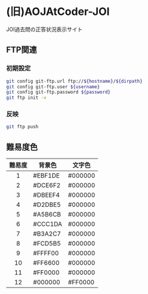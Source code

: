 (旧)AOJAtCoder-JOI
===

JOI過去問の正答状況表示サイト

## FTP関連

### 初期設定

```sh
git config git-ftp.url ftp://${hostname}/${dirpath}
git config git-ftp.user ${username}
git config git-ftp.password ${password}
git ftp init -v
```

### 反映

```sh
git ftp push
```
## 難易度色

| 難易度 | 背景色 | 文字色 |
|:-----:|-------|-------|
| 1 | #EBF1DE | #000000 |
| 2 | #DCE6F2 | #000000 |
| 3 | #DBEEF4 | #000000 |
| 4 | #D2DBE5 | #000000 |
| 5 | #A5B6CB | #000000 |
| 6 | #CCC1DA | #000000 |
| 7 | #B3A2C7 | #000000 |
| 8 | #FCD5B5 | #000000 |
| 9 | #FFFF00 | #000000 |
|10 | #FF6600 | #000000 |
|11 | #FF0000 | #000000 |
|12 | #000000 | #FF0000 | 

